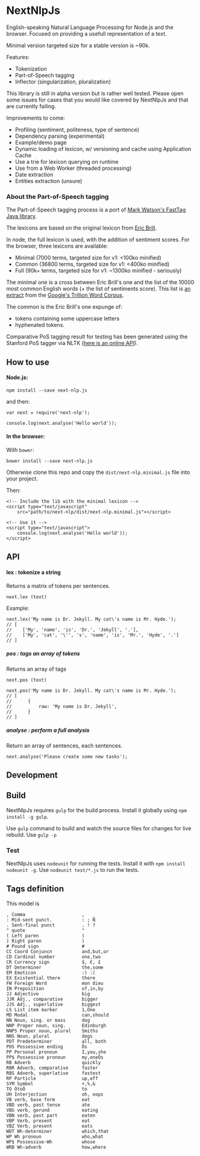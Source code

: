 # NextNlpJs

English-speaking Natural Language Processing for Node.js and the browser. Focused on providing a usefull representation of a text.

Minimal version targeted size for a stable version is ~90k.

Features:
- Tokenization
- Part-of-Speech tagging
- Inflector (singularization, pluralization)

This library is still in alpha version but is rather well tested. Please open some issues for cases that you would like covered by NextNlpJs and that are currently failing.

Improvements to come:
- Profiling (sentiment, politeness, type of sentence)
- Dependency parsing (experimental)
- Example/demo page
- Dynamic loading of lexicon, w/ versioning and cache using Application Cache
- Use a trie for lexicon querying on runtime
- Use from a Web Worker (threaded processing)
- Date extraction
- Entities extraction (unsure)

### About the Part-of-Speech tagging

The Part-of-Speech tagging process is a port of [Mark Watson's FastTag Java library](https://github.com/mark-watson/fasttag_v2).

The lexicons are based on the original lexicon from [Eric Brill](http://en.wikipedia.org/wiki/Eric_Brill).

In node, the full lexicon is used, with the addition of sentiment scores.
For the browser, three lexicons are available:

- Minimal (7000 terms, targeted size for v1: <100ko minified)
- Common (36800 terms, targeted size for v1: <400ko minified)
- Full (90k+ terms, targeted size for v1: ~1300ko minified - seriously)

The minimal one is a cross between Eric Brill's one and the list of the 10000 most common English words (+ the list of sentiments score). This list is [an extract](https://github.com/first20hours/google-10000-english) from the [Google's Trillion Word Corpus](http://storage.googleapis.com/books/ngrams/books/datasetsv2.html).

The common is the Eric Brill's one expunge of:
- tokens containing some uppercase letters
- hyphenated tokens.

Comparative PoS tagging result for testing has been generated using the Stanford PoS tagger via NLTK ([here is an online API](http://textanalysisonline.com/nltk-stanford-postagger)).

## How to use

#### Node.js:

    npm install --save next-nlp.js

and then:

    var next = require('next-nlp');
        
    console.log(next.analyse('Hello world'));

#### In the browser:

With `bower`:

    bower install --save next-nlp.js

Otherwise clone this repo and copy the `dist/next-nlp.minimal.js` file into your project.

Then:

    <!-- Include the lib with the minimal lexicon -->
    <script type="text/javascript" 
        src="path/to/next-nlp/dist/next-nlp.minimal.js"></script>
     
    <!-- Use it -->
    <script type="text/javascript">
        console.log(next.analyse('Hello world'));
    </script>

## API

#### lex : tokenize a string

Returns a matrix of tokens per sentences.

    next.lex (text)

Example:

    next.lex('My name is Dr. Jekyll. My cat\'s name is Mr. Hyde.');
    // [
    //    ['My', 'name', 'is', 'Dr.', 'Jekyll', '.'],
    //    ['My', 'cat', '\'', 's', 'name', 'is', 'Mr.', 'Hyde', '.']
    // ]

##### pos : tags an array of tokens

Returns an array of tags

    next.pos (text)

    next.pos('My name is Dr. Jekyll. My cat\'s name is Mr. Hyde.');
    // [
    //      {
    //          raw: 'My name is Dr. Jekyll',
    //      }
    // ]

##### analyse : perform a full analysis

Return an array of sentences, each sentences.

    next.analyse('Please create some new tasks');

## Development

## Build

NextNlpJs requires `gulp` for the build process. Install it globally using `npm install -g gulp`.

Use `gulp` command to build and watch the source files for changes for live rebuild. Use `gulp -p` 

### Test

NextNlpJs uses `nodeunit` for running the tests. Install it with `npm install nodeunit -g`. Use `nodeunit test/*.js` to run the tests.


## Tags definition

This model is 

    , Comma                     ,
    : Mid-sent punct.           : ; Ñ
    . Sent-final punct          . ! ?
    " quote                     "
    ( Left paren                (
    ) Right paren               )
    # Pound sign                #
    CC Coord Conjuncn           and,but,or
    CD Cardinal number          one,two
    CR Currency sign            $, €, £
    DT Determiner               the,some
    EM Emoticon                 :) :(
    EX Existential there        there
    FW Foreign Word             mon dieu
    IN Preposition              of,in,by
    JJ Adjective                big
    JJR Adj., comparative       bigger
    JJS Adj., superlative       biggest
    LS List item marker         1,One
    MD Modal                    can,should
    NN Noun, sing. or mass      dog
    NNP Proper noun, sing.      Edinburgh
    NNPS Proper noun, plural    Smiths
    NNS Noun, plural            dogs
    PDT Predeterminer           all, both
    POS Possessive ending       Õs
    PP Personal pronoun         I,you,she
    PP$ Possessive pronoun      my,oneÕs
    RB Adverb                   quickly
    RBR Adverb, comparative     faster
    RBS Adverb, superlative     fastest
    RP Particle                 up,off
    SYM Symbol                  +,%,&
    TO ÒtoÓ                     to
    UH Interjection             oh, oops
    VB verb, base form          eat
    VBD verb, past tense        ate
    VBG verb, gerund            eating
    VBN verb, past part         eaten
    VBP Verb, present           eat
    VBZ Verb, present           eats
    WDT Wh-determiner           which,that
    WP Wh pronoun               who,what
    WP$ Possessive-Wh           whose
    WRB Wh-adverb               how,where


